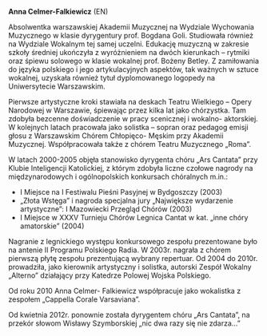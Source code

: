**Anna Celmer-Falkiewicz** (EN)

Absolwentka warszawskiej Akademii Muzycznej na Wydziale Wychowania Muzycznego w klasie dyrygentury prof. Bogdana Goli. Studiowała również na Wydziale Wokalnym tej samej uczelni. Edukację muzyczną w zakresie szkoły średniej ukończyła z wyróżnieniem na dwóch kierunkach – rytmiki oraz śpiewu solowego w klasie wokalnej prof. Bożeny Betley. Z zamiłowania do języka polskiego i jego artykulacyjnych aspektów, tak ważnych  w sztuce wokalnej, uzyskała również tytuł dyplomowanego logopedy na Uniwersytecie Warszawskim.

Pierwsze artystyczne kroki stawiała na deskach Teatru Wielkiego – Opery Narodowej w Warszawie, śpiewając przez kilka lat jako chórzystka. Tam zdobyła bezcenne doświadczenie w pracy scenicznej i wokalno- aktorskiej. W kolejnych latach pracowała jako solistka – sopran oraz pedagog emisji głosu z Warszawskim Chórem Chłopięco- Męskim przy Akademii Muzycznej. Współpracowała także z chórem Teatru Muzycznego „Roma”.

W latach 2000-2005 objęła stanowisko dyrygenta chóru „Ars Cantata” przy Klubie Inteligencji Katolickiej, z którym zdobyła liczne czołowe nagrody na międzynarodowych i ogólnopolskich konkursach chóralnych m.in.:
* I Miejsce na I Festiwalu Pieśni Pasyjnej w Bydgoszczy (2003)
* „Złota Wstęga” i nagroda specjalna jury „Największe wydarzenie artystyczne”: I Mazowiecki Przegląd Chórów (2003)
* I Miejsce w XXXV Turnieju Chórów Legnica Cantat w kat. „inne chóry amatorskie” (2004)

Nagranie z legnickiego występu konkursowego zespołu prezentowane było na antenie  II Programu Polskiego Radia. W 2003r. nagrała z chórem pierwszą płytę zespołu prezentującą wybrany repertuar.
Od 2004 do 2010r. prowadziła, jako kierownik artystyczny i solistka, autorski Zespół Wokalny „Alterno” działający przy Katedrze Polowej Wojska Polskiego.

Od roku 2010 Anna Celmer- Falkiewicz współpracuje jako wokalistka z zespołem „Cappella Corale Varsaviana”.

Od kwietnia 2012r. ponownie została dyrygentem chóru „Ars Cantata”, na przekór słowom Wisławy Szymborskiej „nic dwa razy się nie zdarza...”
